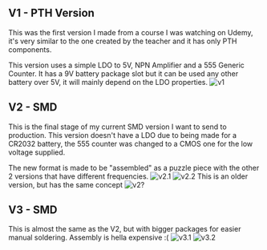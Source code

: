 ## V1 - PTH Version
This was the first version I made from a course I was watching on Udemy, it's very similar to the one created by the teacher and it has only PTH components.

This version uses a simple LDO to 5V, NPN Amplifier and a 555 Generic Counter. It has a 9V battery package slot but it can be used any other battery over 5V, it will mainly depend on the LDO properties.
![v1](https://github.com/user-attachments/assets/067a5313-ef00-40ec-a5b2-5bf3da2928f4)
## V2 - SMD
This is the final stage of my current SMD version I want to send to production. This version doesn't have a LDO due to being made for a CR2032 battery, the 555 counter was changed to a CMOS one for the low voltage supplied.

The new format is made to be "assembled" as a puzzle piece with the other 2 versions that have different frequencies.
![v2.1](https://github.com/user-attachments/assets/65739203-9141-4d6c-96b5-121c185aebc2)
![v2.2](https://github.com/user-attachments/assets/1fe81a70-0a1b-4d52-9e54-7d1929c96600)
This is an older version, but has the same concept
![v2?](https://github.com/user-attachments/assets/5bd175b2-7bf0-4b41-9c7a-083b4815f1c0)
## V3 - SMD
This is almost the same as the V2, but with bigger packages for easier manual soldering. Assembly is hella expensive :(
![v3.1](https://github.com/user-attachments/assets/d1f69b4d-94f4-488d-ac6c-5d011a1a9c04)
![v3.2](https://github.com/user-attachments/assets/bc100e10-0863-46ee-8396-5b75a5359c83)
